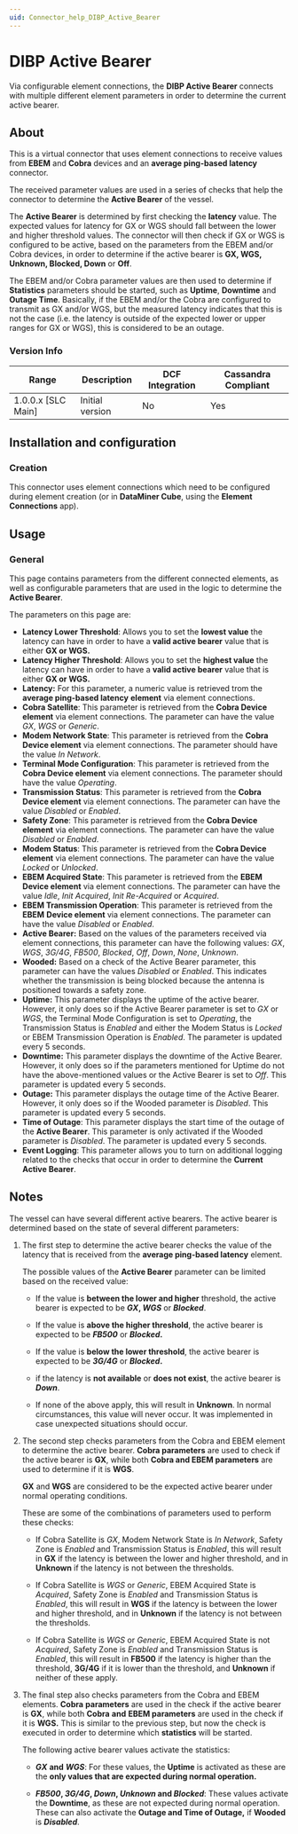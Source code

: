 ```yaml
---
uid: Connector_help_DIBP_Active_Bearer
---
```


# DIBP Active Bearer

Via configurable element connections, the **DIBP Active Bearer** connects with multiple different element parameters in order to determine the current active bearer.

## About

This is a virtual connector that uses element connections to receive values from **EBEM** and **Cobra** devices and an **average ping-based latency** connector.

The received parameter values are used in a series of checks that help the connector to determine the **Active Bearer** of the vessel.

The **Active Bearer** is determined by first checking the **latency** value. The expected values for latency for GX or WGS should fall between the lower and higher threshold values. The connector will then check if GX or WGS is configured to be active, based on the parameters from the EBEM and/or Cobra devices, in order to determine if the active bearer is **GX, WGS, Unknown, Blocked, Down** or **Off**.

The EBEM and/or Cobra parameter values are then used to determine if **Statistics** parameters should be started, such as **Uptime**, **Downtime** and **Outage Time**. Basically, if the EBEM and/or the Cobra are configured to transmit as GX and/or WGS, but the measured latency indicates that this is not the case (i.e. the latency is outside of the expected lower or upper ranges for GX or WGS), this is considered to be an outage.

### Version Info

| Range | Description | DCF Integration | Cassandra Compliant |
|----------------------|-----------------|---------------------|-------------------------|
| 1.0.0.x [SLC Main]   | Initial version | No                  | Yes                     |

## Installation and configuration

### Creation

This connector uses element connections which need to be configured during element creation (or in **DataMiner Cube**, using the **Element Connections** app).

## Usage

### General

This page contains parameters from the different connected elements, as well as configurable parameters that are used in the logic to determine the **Active Bearer**.

The parameters on this page are:

- **Latency Lower Threshold**: Allows you to set the **lowest value** the latency can have in order to have a **valid active bearer** value that is either **GX or WGS.**
- **Latency Higher Threshold**: Allows you to set the **highest value** the latency can have in order to have a **valid active bearer** value that is either **GX or WGS.**
- **Latency:** For this parameter, a numeric value is retrieved trom the **average ping-based latency** **element** via element connections.
- **Cobra Satellite**: This parameter is retrieved from the **Cobra Device element** via element connections. The parameter can have the value *GX*, *WGS* or *Generic*.
- **Modem Network State**: This parameter is retrieved from the **Cobra Device element** via element connections. The parameter should have the value *In Network*.
- **Terminal Mode Configuration**: This parameter is retrieved from the **Cobra Device element** via element connections. The parameter should have the value *Operating*.
- **Transmission** **Status**: This parameter is retrieved from the **Cobra Device element** via element connections. The parameter can have the value *Disabled* or *Enabled*.
- **Safety Zone**: This parameter is retrieved from the **Cobra Device element** via element connections. The parameter can have the value *Disabled* or *Enabled*.
- **Modem Status**: This parameter is retrieved from the **Cobra Device element** via element connections. The parameter can have the value *Locked* or *Unlocked*.
- **EBEM Acquired State**: This parameter is retrieved from the **EBEM Device element** via element connections. The parameter can have the value *Idle*, *Init Acquired*, *Init Re-Acquired* or *Acquired*.
- **EBEM Transmission Operation**: This parameter is retrieved from the **EBEM** **Device element** via element connections. The parameter can have the value *Disabled* or *Enabled*.
- **Active Bearer:** Based on the values of the parameters received via element connections, this parameter can have the following values: *GX*, *WGS*, *3G/4G*, *FB500*, *Blocked*, *Off*, *Down*, *None*, *Unknown*.
- **Wooded:** Based on a check of the Active Bearer parameter, this parameter can have the values *Disabled* or *Enabled*. This indicates whether the transmission is being blocked because the antenna is positioned towards a safety zone.
- **Uptime:** This parameter displays the uptime of the active bearer. However, it only does so if the Active Bearer parameter is set to *GX* or *WGS*, the Terminal Mode Configuration is set to *Operating*, the Transmission Status is *Enabled* and either the Modem Status is *Locked* or EBEM Transmission Operation is *Enabled*. The parameter is updated every 5 seconds.
- **Downtime:** This parameter displays the downtime of the Active Bearer. However, it only does so if the parameters mentioned for Uptime do not have the above-mentioned values or the Active Bearer is set to *Off*. This parameter is updated every 5 seconds.
- **Outage:** This parameter displays the outage time of the Active Bearer. However, it only does so if the Wooded parameter is *Disabled*. This parameter is updated every 5 seconds.
- **Time of Outage**: This parameter displays the start time of the outage of the **Active Bearer**. This parameter is only activated if the Wooded parameter is *Disabled*. The parameter is updated every 5 seconds.
- **Event Logging**: This parameter allows you to turn on additional logging related to the checks that occur in order to determine the **Current Active Bearer**.

## Notes

The vessel can have several different active bearers. The active bearer is determined based on the state of several different parameters:

1. The first step to determine the active bearer checks the value of the latency that is received from the **average ping-based latency** element.

   The possible values of the **Active Bearer** parameter can be limited based on the received value:

   - If the value is **between the lower and higher** threshold, the active bearer is expected to be ***GX*, *WGS*** or ***Blocked***.

   - If the value is **above the higher threshold**, the active bearer is expected to be ***FB500*** or ***Blocked*.**

   - If the value is **below the lower threshold**, the active bearer is expected to be ***3G/4G*** or ***Blocked*.**

   - if the latency is **not available** or **does not exist**, the active bearer is ***Down***.

   - If none of the above apply, this will result in **Unknown**. In normal circumstances, this value will never occur. It was implemented in case unexpected situations should occur.

1. The second step checks parameters from the Cobra and EBEM element to determine the active bearer. **Cobra parameters** are used to check if the active bearer is **GX**, while both **Cobra and EBEM parameters** are used to determine if it is **WGS**.

   **GX** and **WGS** are considered to be the expected active bearer under normal operating conditions.

   These are some of the combinations of parameters used to perform these checks:

   - If Cobra Satellite is *GX*, Modem Network State is *In Network*, Safety Zone is *Enabled* and Transmission Status is *Enabled*, this will result in **GX** if the latency is between the lower and higher threshold, and in **Unknown** if the latency is not between the thresholds.

   - If Cobra Satellite is *WGS* or *Generic*, EBEM Acquired State is *Acquired*, Safety Zone is *Enabled* and Transmission Status is *Enabled*, this will result in **WGS** if the latency is between the lower and higher threshold, and in **Unknown** if the latency is not between the thresholds.

   - If Cobra Satellite is *WGS* or *Generic*, EBEM Acquired State is not *Acquired*, Safety Zone is *Enabled* and Transmission Status is *Enabled*, this will result in **FB500** if the latency is higher than the threshold, **3G/4G** if it is lower than the threshold, and **Unknown** if neither of these apply.

1. The final step also checks parameters from the Cobra and EBEM elements. **Cobra** **parameters** are used in the check if the active bearer is **GX**, while both **Cobra** **and** **EBEM parameters** are used in the check if it is **WGS.** This is similar to the previous step, but now the check is executed in order to determine which **statistics** will be started.

   The following active bearer values activate the statistics:

   - ***GX*** **and** ***WGS***: For these values, the **Uptime** is activated as these are the **only values that are expected during normal operation.**

   - ***FB500*, *3G/4G*, *Down*, *Unknown* and *Blocked***: These values activate the **Downtime**, as these are not expected during normal operation. These can also activate the **Outage and Time of Outage,** if **Wooded** is ***Disabled***.
